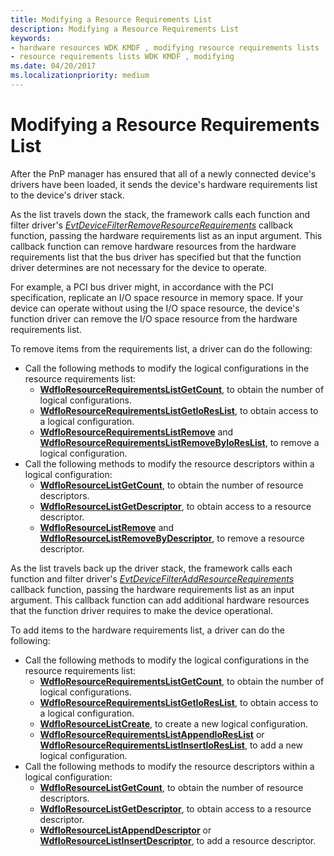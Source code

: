 ```yaml
---
title: Modifying a Resource Requirements List
description: Modifying a Resource Requirements List
keywords:
- hardware resources WDK KMDF , modifying resource requirements lists
- resource requirements lists WDK KMDF , modifying
ms.date: 04/20/2017
ms.localizationpriority: medium
---
```


# Modifying a Resource Requirements List


After the PnP manager has ensured that all of a newly connected device's drivers have been loaded, it sends the device's hardware requirements list to the device's driver stack.

As the list travels down the stack, the framework calls each function and filter driver's [*EvtDeviceFilterRemoveResourceRequirements*](/windows-hardware/drivers/ddi/wdffdo/nc-wdffdo-evt_wdf_device_filter_resource_requirements) callback function, passing the hardware requirements list as an input argument. This callback function can remove hardware resources from the hardware requirements list that the bus driver has specified but that the function driver determines are not necessary for the device to operate.

For example, a PCI bus driver might, in accordance with the PCI specification, replicate an I/O space resource in memory space. If your device can operate without using the I/O space resource, the device's function driver can remove the I/O space resource from the hardware requirements list.

To remove items from the requirements list, a driver can do the following:

-   Call the following methods to modify the logical configurations in the resource requirements list:
    -   [**WdfIoResourceRequirementsListGetCount**](/windows-hardware/drivers/ddi/wdfresource/nf-wdfresource-wdfioresourcerequirementslistgetcount), to obtain the number of logical configurations.
    -   [**WdfIoResourceRequirementsListGetIoResList**](/windows-hardware/drivers/ddi/wdfresource/nf-wdfresource-wdfioresourcerequirementslistgetioreslist), to obtain access to a logical configuration.
    -   [**WdfIoResourceRequirementsListRemove**](/windows-hardware/drivers/ddi/wdfresource/nf-wdfresource-wdfioresourcerequirementslistremove) and [**WdfIoResourceRequirementsListRemoveByIoResList**](/windows-hardware/drivers/ddi/wdfresource/nf-wdfresource-wdfioresourcerequirementslistremovebyioreslist), to remove a logical configuration.
-   Call the following methods to modify the resource descriptors within a logical configuration:
    -   [**WdfIoResourceListGetCount**](/windows-hardware/drivers/ddi/wdfresource/nf-wdfresource-wdfioresourcelistgetcount), to obtain the number of resource descriptors.
    -   [**WdfIoResourceListGetDescriptor**](/windows-hardware/drivers/ddi/wdfresource/nf-wdfresource-wdfioresourcelistgetdescriptor), to obtain access to a resource descriptor.
    -   [**WdfIoResourceListRemove**](/windows-hardware/drivers/ddi/wdfresource/nf-wdfresource-wdfioresourcelistremove) and [**WdfIoResourceListRemoveByDescriptor**](/windows-hardware/drivers/ddi/wdfresource/nf-wdfresource-wdfioresourcelistremovebydescriptor), to remove a resource descriptor.

As the list travels back up the driver stack, the framework calls each function and filter driver's [*EvtDeviceFilterAddResourceRequirements*](/windows-hardware/drivers/ddi/wdffdo/nc-wdffdo-evt_wdf_device_filter_resource_requirements) callback function, passing the hardware requirements list as an input argument. This callback function can add additional hardware resources that the function driver requires to make the device operational.

To add items to the hardware requirements list, a driver can do the following:

-   Call the following methods to modify the logical configurations in the resource requirements list:
    -   [**WdfIoResourceRequirementsListGetCount**](/windows-hardware/drivers/ddi/wdfresource/nf-wdfresource-wdfioresourcerequirementslistgetcount), to obtain the number of logical configurations.
    -   [**WdfIoResourceRequirementsListGetIoResList**](/windows-hardware/drivers/ddi/wdfresource/nf-wdfresource-wdfioresourcerequirementslistgetioreslist), to obtain access to a logical configuration.
    -   [**WdfIoResourceListCreate**](/windows-hardware/drivers/ddi/wdfresource/nf-wdfresource-wdfioresourcelistcreate), to create a new logical configuration.
    -   [**WdfIoResourceRequirementsListAppendIoResList**](/windows-hardware/drivers/ddi/wdfresource/nf-wdfresource-wdfioresourcerequirementslistappendioreslist) or [**WdfIoResourceRequirementsListInsertIoResList**](/windows-hardware/drivers/ddi/wdfresource/nf-wdfresource-wdfioresourcerequirementslistinsertioreslist), to add a new logical configuration.
-   Call the following methods to modify the resource descriptors within a logical configuration:
    -   [**WdfIoResourceListGetCount**](/windows-hardware/drivers/ddi/wdfresource/nf-wdfresource-wdfioresourcelistgetcount), to obtain the number of resource descriptors.
    -   [**WdfIoResourceListGetDescriptor**](/windows-hardware/drivers/ddi/wdfresource/nf-wdfresource-wdfioresourcelistgetdescriptor), to obtain access to a resource descriptor.
    -   [**WdfIoResourceListAppendDescriptor**](/windows-hardware/drivers/ddi/wdfresource/nf-wdfresource-wdfioresourcelistappenddescriptor) or [**WdfIoResourceListInsertDescriptor**](/windows-hardware/drivers/ddi/wdfresource/nf-wdfresource-wdfioresourcelistinsertdescriptor), to add a resource descriptor.

 

